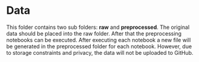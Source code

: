 # Data

This folder contains two sub folders: **raw** and **preprocessed**. The original data should be placed into the raw folder. After that the preprocessing notebooks can be executed. After executing each notebook a new file will be generated in the preprocessed folder for each notebook. However, due to storage constraints and privacy, the data will not be uploaded to GitHub.